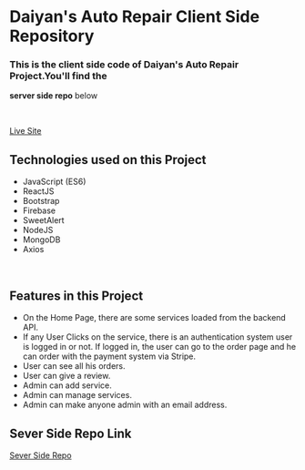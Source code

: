 # Daiyan's Auto Repair Client Side Repository

### This is the client side code of Daiyan's Auto Repair Project.You'll find the

**server side repo** below

<br>

[Live Site](https://daiyans-auto-repair.web.app/)

## Technologies used on this Project

- JavaScript (ES6)
- ReactJS
- Bootstrap
- Firebase
- SweetAlert
- NodeJS
- MongoDB
- Axios

<br>

## Features in this Project

- On the Home Page, there are some services loaded from the backend API.
- If any User Clicks on the service, there is an authentication system user is logged in or not. If logged in, the user can go to the order page and he can order with the payment system via Stripe.
- User can see all his orders.
- User can give a review.
- Admin can add service.
- Admin can manage services.
- Admin can make anyone admin with an email address.

## Sever Side Repo Link

[Sever Side Repo](https://github.com/coderDaiyan/daiyans-auto-repair-server)
